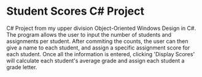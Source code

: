 # Student Scores C# Project 

C# Project from my upper division Object-Oriented Windows Design in C#. The program allows the user to input the number of students and
assignments per student. After commiting the counts, the user can then give a name to each student, and assign a specific assignment score 
for each student. Once all the information is entered, clicking 'Display Scores' will calculate each student's average grade and assign each
student a grade letter. 
